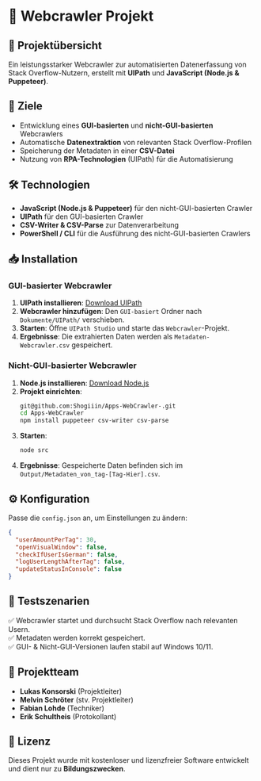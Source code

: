 # 🚀 Webcrawler Projekt

## 📌 Projektübersicht
Ein leistungsstarker Webcrawler zur automatisierten Datenerfassung von Stack Overflow-Nutzern, erstellt mit **UIPath** und **JavaScript (Node.js & Puppeteer)**.

## 🎯 Ziele
- Entwicklung eines **GUI-basierten** und **nicht-GUI-basierten** Webcrawlers
- Automatische **Datenextraktion** von relevanten Stack Overflow-Profilen
- Speicherung der Metadaten in einer **CSV-Datei**
- Nutzung von **RPA-Technologien** (UIPath) für die Automatisierung

## 🛠️ Technologien
- **JavaScript (Node.js & Puppeteer)** für den nicht-GUI-basierten Crawler
- **UIPath** für den GUI-basierten Crawler
- **CSV-Writer & CSV-Parse** zur Datenverarbeitung
- **PowerShell / CLI** für die Ausführung des nicht-GUI-basierten Crawlers

## 📥 Installation
### GUI-basierter Webcrawler
1. **UIPath installieren**: [Download UIPath](https://download.uipath.com/UiPathStudioCommunity.msi)
2. **Webcrawler hinzufügen**: Den `GUI-basiert` Ordner nach `Dokumente/UIPath/` verschieben.
3. **Starten**: Öffne `UIPath Studio` und starte das `Webcrawler`-Projekt.
4. **Ergebnisse**: Die extrahierten Daten werden als `Metadaten-Webcrawler.csv` gespeichert.

### Nicht-GUI-basierter Webcrawler
1. **Node.js installieren**: [Download Node.js](https://nodejs.org)
2. **Projekt einrichten**:
   ```sh
   git@github.com:Shogiiin/Apps-WebCrawler-.git
   cd Apps-WebCrawler
   npm install puppeteer csv-writer csv-parse
   ```
3. **Starten**:
   ```sh
   node src
   ```
4. **Ergebnisse**: Gespeicherte Daten befinden sich im `Output/Metadaten_von_tag-[Tag-Hier].csv`.

## ⚙️ Konfiguration
Passe die `config.json` an, um Einstellungen zu ändern:
```json
{
  "userAmountPerTag": 30,
  "openVisualWindow": false,
  "checkIfUserIsGerman": false,
  "logUserLengthAfterTag": false,
  "updateStatusInConsole": false
}
```

## 🧪 Testszenarien
✅ Webcrawler startet und durchsucht Stack Overflow nach relevanten Usern.  
✅ Metadaten werden korrekt gespeichert.  
✅ GUI- & Nicht-GUI-Versionen laufen stabil auf Windows 10/11.  

## 📅 Projektteam
- **Lukas Konsorski** (Projektleiter)
- **Melvin Schröter** (stv. Projektleiter)
- **Fabian Lohde** (Techniker)
- **Erik Schultheis** (Protokollant)

## 📝 Lizenz
Dieses Projekt wurde mit kostenloser und lizenzfreier Software entwickelt und dient nur zu **Bildungszwecken**.

